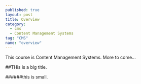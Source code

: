 ```yaml
---
published: true
layout: post
title: Overview
category: 
  - cms
  - Content Management Systems
tag: "CMS"
name: "overview"
---
```


This course is Content Management Systems. More to come...

##THis is a big title.

######this is small.